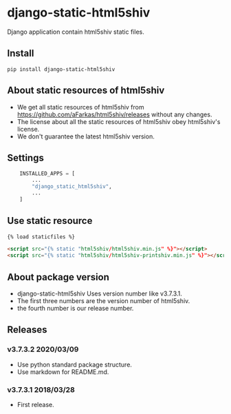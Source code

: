 # django-static-html5shiv


Django application contain html5shiv static files.


## Install

```shell
pip install django-static-html5shiv
```

## About static resources of html5shiv

- We get all static resources of html5shiv from https://github.com/aFarkas/html5shiv/releases without any changes.
- The license about all the static resources of html5shiv obey html5shiv's license.
- We don't guarantee the latest html5shiv version.

## Settings

```python
    INSTALLED_APPS = [
        ...
        "django_static_html5shiv",
        ...
    ]
```

## Use static resource

```html
{% load staticfiles %}

<script src="{% static "html5shiv/html5shiv.min.js" %}"></script>
<script src="{% static "html5shiv/html5shiv-printshiv.min.js" %}"></script>
```

## About package version

- django-static-html5shiv Uses version number like v3.7.3.1.
- The first three numbers are the version number of html5shiv.
- the fourth number is our release number.

## Releases


### v3.7.3.2 2020/03/09

- Use python standard package structure.
- Use markdown for README.md.

### v3.7.3.1 2018/03/28

- First release.
